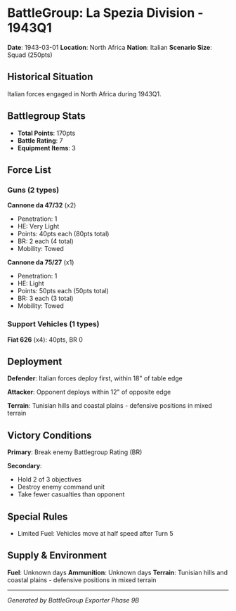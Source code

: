 # BattleGroup: La Spezia Division - 1943Q1

**Date**: 1943-03-01
**Location**: North Africa
**Nation**: Italian
**Scenario Size**: Squad (250pts)

## Historical Situation

Italian forces engaged in North Africa during 1943Q1.

## Battlegroup Stats

- **Total Points**: 170pts
- **Battle Rating**: 7
- **Equipment Items**: 3

## Force List

### Guns (2 types)

**Cannone da 47/32** (x2)
- Penetration: 1
- HE: Very Light
- Points: 40pts each (80pts total)
- BR: 2 each (4 total)
- Mobility: Towed

**Cannone da 75/27** (x1)
- Penetration: 1
- HE: Light
- Points: 50pts each (50pts total)
- BR: 3 each (3 total)
- Mobility: Towed

### Support Vehicles (1 types)

**Fiat 626** (x4): 40pts, BR 0

## Deployment

**Defender**: Italian forces deploy first, within 18" of table edge

**Attacker**: Opponent deploys within 12" of opposite edge

**Terrain**: Tunisian hills and coastal plains - defensive positions in mixed terrain

## Victory Conditions

**Primary**: Break enemy Battlegroup Rating (BR)

**Secondary**:
- Hold 2 of 3 objectives
- Destroy enemy command unit
- Take fewer casualties than opponent

## Special Rules

- Limited Fuel: Vehicles move at half speed after Turn 5

## Supply & Environment

**Fuel**: Unknown days
**Ammunition**: Unknown days
**Terrain**: Tunisian hills and coastal plains - defensive positions in mixed terrain

---

*Generated by BattleGroup Exporter Phase 9B*
